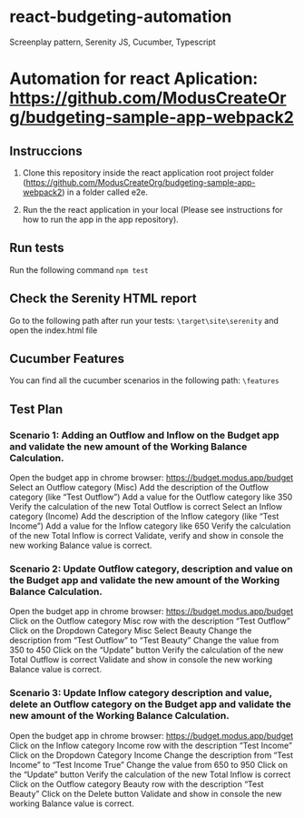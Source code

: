 # react-budgeting-automation
Screenplay pattern, Serenity JS, Cucumber, Typescript

# Automation for react Aplication: https://github.com/ModusCreateOrg/budgeting-sample-app-webpack2

## Instruccions 

1. Clone this repository inside the react application root project folder (https://github.com/ModusCreateOrg/budgeting-sample-app-webpack2) in a folder called e2e.

2. Run the the react application in your local (Please see instructions for how to run the app in the app repository).

## Run tests

Run the following command ``` npm test ```

## Check the Serenity HTML report

Go to the following path after run your tests: ``` \target\site\serenity ``` and open the index.html file

## Cucumber Features

You can find all the cucumber scenarios in the following path: ``` \features ```

## Test Plan 

### Scenario 1: Adding an Outflow and Inflow on the Budget app and validate the new amount of the Working Balance Calculation.
Open the budget app in chrome browser: https://budget.modus.app/budget
Select an Outflow category (Misc)
Add the description of the Outflow category (like “Test Outflow”)
Add a value for the Outflow category like 350
Verify the calculation of the new Total Outflow is correct
Select an Inflow category (Income)
Add the description of the Inflow category (like “Test Income”)
Add a value for the Inflow category like 650
Verify the calculation of the new Total Inflow is correct
Validate, verify and show in console the new working Balance value is correct.

### Scenario 2: Update Outflow category, description and value on the Budget app and validate the new amount of the Working Balance Calculation.
Open the budget app in chrome browser: https://budget.modus.app/budget
Click on the Outflow category Misc row with the description “Test Outflow”
Click on the Dropdown Category Misc
Select Beauty
Change the description from “Test Outflow” to “Test Beauty”
Change the value from 350 to 450
Click on the “Update” button
Verify the calculation of the new Total Outflow is correct
Validate and show in console the new working Balance value is correct.

### Scenario 3: Update Inflow category description and value, delete an Outflow category on the Budget app and validate the new amount of the Working Balance Calculation.
Open the budget app in chrome browser: https://budget.modus.app/budget
Click on the Inflow category Income row with the description “Test Income”
Click on the Dropdown Category Income
Change the description from “Test Income” to “Test Income True”
Change the value from 650 to 950
Click on the “Update” button
Verify the calculation of the new Total Inflow is correct
Click on the Outflow category Beauty row with the description “Test Beauty”
Click on the Delete button
Validate and show in console the new working Balance value is correct.


